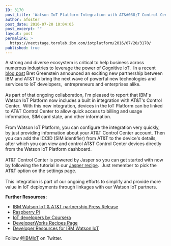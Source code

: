 ```yaml
---
ID: 3170
post_title: 'Watson IoT Platform Integration with AT&#038;T Control Center'
author: afoster
post_date: 2016-07-20 10:04:05
post_excerpt: ""
layout: post
permalink: >
  https://nextstage.torolab.ibm.com/iotplatform/2016/07/20/3170/
published: true
---
```

<p>A strong and diverse ecosystem is critical <span>to help business across numerous industries to leverage the power of Cognitive IoT.  </span>In a recent <a href="https://nextstage.torolab.ibm.com/iotplatform/2016/07/13/watson-iot-and-att/">blog post</a> Bret Greenstein announced an exciting new partnership between IBM and AT&amp;T t<span>o bring the next wave of powerful new technologies and services to IoT developers,  entrepreneurs and enterprises alike. </span><br /><br />As part of that ongoing collaboration, I'm pleased to report that IBM's Watson IoT Platform now includes a built in integration with AT&amp;T's Control Center.  With this new integration, devices in the IoT Platform can be linked to AT&amp;T Control Center to allow quick access to billing and usage information, SIM card state, and other information.<br /><br />From Watson IoT Platform, you can configure the integration very quickly, by just providing information about your AT&amp;T Control Center account. Then you can add the ICCID (SIM identifier) from AT&amp;T to the device's details, after which you can view and control AT&amp;T Control Center devices directly from the Watson IoT Platform dashboard.<br /><br />AT&amp;T Control Center is powered by Jasper so you can g<span>et started with now by following the tutorial in our </span><a href="https://nextstage.torolab.ibm.com/recipes/tutorials/jasper-control-center-integration/">Jasper recipe</a><span>.  Just remember to pick the AT&amp;T option on the settings page.</span><br /><br /><span>This integration is part of our ongoing efforts to simplify and provide more value in IoT deployments through linkages with our Watson IoT partners.</span></p><p><strong>Further Resources:</strong></p><ul><li><a href="http://www.ibm.com/press/us/en/pressrelease/50168.wss" target="_blank">IBM Watson IoT &amp; AT&amp;T partnership Press Release</a></li><li><span></span><a href="http://www.ibm.com/internet-of-things/ecosystem/devices/raspberry-pi/" target="_blank">Raspberry Pi</a></li><li><span></span><a href="http://www.ibm.com/internet-of-things/learn/library/build-skills/" target="_blank">IoT developers by Coursera</a></li><li><a href="https://nextstage.torolab.ibm.com/recipes/" target="_blank">DeveloperWorks Recipes Page</a></li><li><a href="http://www.ibm.com/internet-of-things/learn/library/build-skills/" target="_blank">Developer Resources for IBM Watson IoT</a></li></ul><p>Follow <a href="https://twitter.com/IBMIoT" target="_blank">@IBMIoT</a> on Twitter.</p><p>&nbsp;</p>